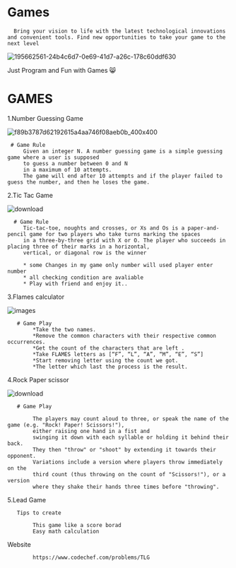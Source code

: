# Games


   
   
      Bring your vision to life with the latest technological innovations and convenient tools. Find new opportunities to take your game to the next level

![195662561-24b4c6d7-0e69-41d7-a26c-178c60ddf630](https://user-images.githubusercontent.com/96967364/195677960-68ada30e-30a5-4e47-b104-dac32f39e608.gif)


  Just Program and Fun with Games 😸
  
  
  # GAMES
  
  
  1.Number Guessing Game
    
  ![f89b3787d62192615a4aa746f08aeb0b_400x400](https://user-images.githubusercontent.com/96967364/197390028-56cc95e0-bd73-4ff3-8b88-a3a45a7c19f0.jpeg)
  
  
     # Game Rule
         Given an integer N. A number guessing game is a simple guessing game where a user is supposed
         to guess a number between 0 and N 
         in a maximum of 10 attempts.
         The game will end after 10 attempts and if the player failed to guess the number, and then he loses the game.


  2.Tic Tac Game
  
  ![download](https://user-images.githubusercontent.com/96967364/197390173-f491a818-bac4-43d5-8324-dc0421e236d3.png)

      # Game Rule
         Tic-tac-toe, noughts and crosses, or Xs and Os is a paper-and-pencil game for two players who take turns marking the spaces 
         in a three-by-three grid with X or O. The player who succeeds in placing three of their marks in a horizontal,
         vertical, or diagonal row is the winner
         
         * some Changes in my game only number will used player enter number
         * all checking condition are avaliable
         * Play with friend and enjoy it..
         
         
         
  3.Flames calculator
  
  ![images](https://user-images.githubusercontent.com/96967364/199810649-c550d17c-e2db-410d-a003-ed902683dfb4.jpeg)
  
       # Game Play
            *Take the two names.
            *Remove the common characters with their respective common occurrences.
            *Get the count of the characters that are left .
            *Take FLAMES letters as [“F”, “L”, “A”, “M”, “E”, “S”]
            *Start removing letter using the count we got.
            *The letter which last the process is the result.
            
            
  4.Rock Paper scissor 
  
   ![download](https://user-images.githubusercontent.com/96967364/201372353-7b50b8d9-912b-4971-9dde-79deb408181c.jpeg)
   
       # Game Play
       
            The players may count aloud to three, or speak the name of the game (e.g. "Rock! Paper! Scissors!"), 
            either raising one hand in a fist and     
            swinging it down with each syllable or holding it behind their back.
            They then "throw" or "shoot" by extending it towards their opponent.
            Variations include a version where players throw immediately on the 
            third count (thus throwing on the count of "Scissors!"), or a version 
            where they shake their hands three times before "throwing".
  
  5.Lead Game
       
       Tips to create
       
            This game like a score borad 
            Easy math calculation 
            
        
        
   Website 
            
            https://www.codechef.com/problems/TLG
